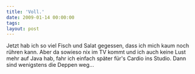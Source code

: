 ```yaml
---
title: 'Voll.'
date: 2009-01-14 00:00:00 
tags: 
layout: post
---
```

<p>Jetzt hab ich so viel Fisch und Salat gegessen, dass ich mich kaum noch r&uuml;hren kann. Aber da sowieso nix im TV kommt und ich auch keine Lust mehr auf Java hab, fahr ich einfach sp&auml;ter f&uuml;r's Cardio ins Studio. Dann sind wenigstens die Deppen weg...</p>
